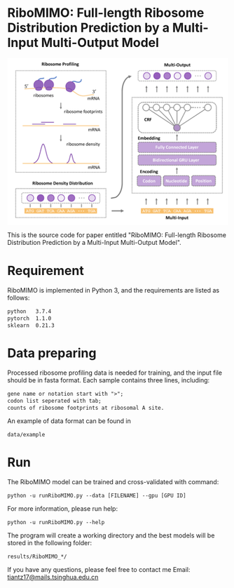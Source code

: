 # RiboMIMO: Full-length Ribosome Distribution Prediction by a Multi-Input Multi-Output Model
<img src="data/model.png" width="600" align="center">

This is the source code for paper entitled "RiboMIMO: Full-length Ribosome Distribution Prediction by a Multi-Input Multi-Output Model". 

# Requirement
RiboMIMO is implemented in Python 3, and the requirements are listed as follows:
```
python   3.7.4
pytorch  1.1.0
sklearn  0.21.3
```

# Data preparing
Processed ribosome profiling data is needed for training, and the input file should be in fasta format. 
Each sample contains three lines, including:
```
gene name or notation start with ">";
codon list seperated with tab;
counts of ribosome footprints at ribosomal A site.
```
An example of data format can be found in
```
data/example
```

# Run
The RiboMIMO model can be trained and cross-validated with command:
```
python -u runRiboMIMO.py --data [FILENAME] --gpu [GPU ID] 
```

For more information, please run help:
```
python -u runRiboMIMO.py --help
```

The program will create a working directory and the best models will be stored in the following folder:
```
results/RiboMIMO_*/
```

If you have any questions, please feel free to contact me
Email: tiantz17@mails.tsinghua.edu.cn